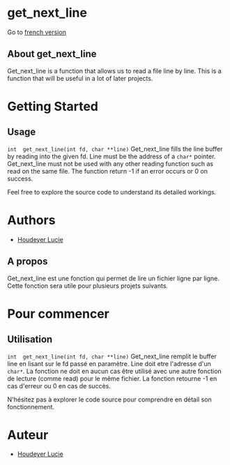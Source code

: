 # get_next_line

Go to [french version](#a-propos)

## About get_next_line
Get_next_line is a function that allows us to read a file line by line. This is a function that will be useful in a lot of later projects. 

# Getting Started

## Usage
```int	get_next_line(int fd, char **line)```
Get_next_line fills the line buffer by reading into the given fd. Line must be the address of a `char*` pointer. Get_next_line must not be used with any other reading function such as read on the same file. 
The function return -1 if an error occurs or 0 on success. 

Feel free to explore the source code to understand its detailed workings.

# Authors
- [Houdeyer Lucie](github.com/HdrLucie)


## A propos

Get_next_line est une fonction qui permet de lire un fichier ligne par ligne. Cette fonction sera utile pour plusieurs projets suivants.

# Pour commencer

## Utilisation
```int	get_next_line(int fd, char **line)```
Get_next_line remplit le buffer line en lisant sur le fd passé en paramètre. Line doit etre l'adresse d'un `char*`. La fonction ne doit en aucun cas être utilisé avec une autre fonction de lecture (comme read) pour le même fichier.
La fonction retourne -1 en cas d'erreur ou 0 en cas de succès.

N'hésitez pas à explorer le code source pour comprendre en détail son fonctionnement.

# Auteur
- [Houdeyer Lucie](github.com/HdrLucie)
